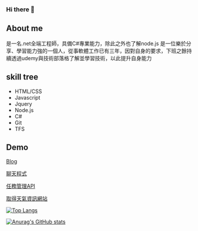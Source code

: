 ### Hi there 👋
## About me
是一名.net全端工程師，具備C#專業能力，除此之外也了解node.js
是一位樂於分享、學習能力強的一個人，從事軟體工作已有三年，因對自身的要求，下班之餘持續透過udemy與技術部落格了解並學習技術，以此提升自身能力

## skill tree
+ HTML/CSS
+ Javascript
+ Jquery
+ Node.js
+ C#
+ Git
+ TFS
## Demo
[Blog](https://ci-yu.github.io)

[聊天程式](https://github.com/CI-YU/chat-app)

[任務管理API](https://github.com/CI-YU/task-manager-api)

[取得天氣資訊網站](https://github.com/CI-YU/node-weather-website)


<!--
**CI-YU/CI-YU** is a ✨ _special_ ✨ repository because its `README.md` (this file) appears on your GitHub profile.

Here are some ideas to get you started:

- 🔭 I’m currently working on ...
- 🌱 I’m currently learning ...
- 👯 I’m looking to collaborate on ...
- 🤔 I’m looking for help with ...
- 💬 Ask me about ...
- 📫 How to reach me: ...
- 😄 Pronouns: ...
- ⚡ Fun fact: ...
-->
[![Top Langs](https://github-readme-stats.vercel.app/api/top-langs/?username=CI-YU&layout=compact&hide=html,css)](https://github.com/anuraghazra/github-readme-stats)

[![Anurag's GitHub stats](https://github-readme-stats.vercel.app/api?username=CI-YU&show_icons=true)](https://github.com/anuraghazra/github-readme-stats)
